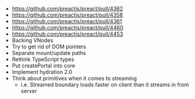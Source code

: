 - https://github.com/preactjs/preact/pull/4362
- https://github.com/preactjs/preact/pull/4358
- https://github.com/preactjs/preact/pull/4361
- https://github.com/preactjs/preact/pull/4460
- https://github.com/preactjs/preact/pull/4453
- Backing VNodes
- Try to get rid of DOM pointers
- Separate mount/update paths
- Rethink TypeScript types
- Put createPortal into core
- Implement hydration 2.0
- Think about primitives when it comes to streaming
  - i.e. Streamed boundary loads faster on client than it streams in from server
